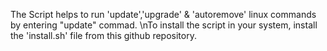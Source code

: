 The Script helps to run 'update','upgrade' & 'autoremove' linux commands by entering "update" commad.
\nTo install the script in your system, install the 'install.sh' file from this github repository.

